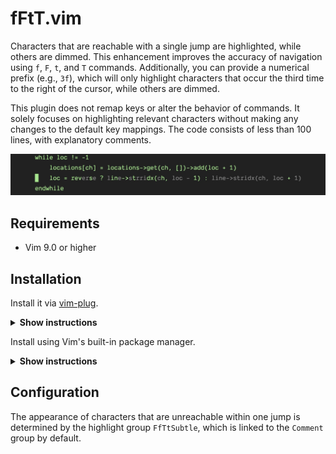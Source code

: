 # fFtT.vim

Characters that are reachable with a single jump are highlighted, while others are dimmed. This enhancement improves the accuracy of navigation using `f`, `F`, `t`, and `T` commands. Additionally, you can provide a numerical prefix (e.g., `3f`), which will only highlight characters that occur the third time to the right of the cursor, while others are dimmed.

This plugin does not remap keys or alter the behavior of commands. It solely focuses on highlighting relevant characters without making any changes to the default key mappings. The code consists of less than 100 lines, with explanatory comments.

![](img/fFtT.jpeg)

## Requirements

- Vim 9.0 or higher

## Installation

Install it via [vim-plug](https://github.com/junegunn/vim-plug).

<details><summary><b>Show instructions</b></summary>
<br>
  
Using vim9 script:

```vim
vim9script
plug#begin()
Plug 'girishji/fFtT.vim'
plug#end()
```

Using legacy script:

```vim
call plug#begin()
Plug 'girishji/fFtT.vim'
call plug#end()
```

</details>

Install using Vim's built-in package manager.

<details><summary><b>Show instructions</b></summary>
<br>
  
```bash
$ mkdir -p $HOME/.vim/pack/downloads/opt
$ cd $HOME/.vim/pack/downloads/opt
$ git clone https://github.com/girishji/fFtT.vim.git
```

Add the following to your $HOME/.vimrc file.

```vim
packadd fFtT.vim
```

</details>

## Configuration

The appearance of characters that are unreachable within one jump is determined by the highlight group `FfTtSubtle`, which is linked to the `Comment` group by default.
